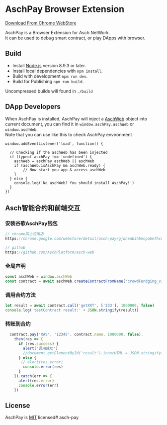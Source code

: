 # AschPay Browser Extension

[Download From Chrome WebStore](https://chrome.google.com/webstore/detail/aschpay/eibepfonpdkkelekmahbbhcfkeijlpop)

AschPay is a Browser Extension for Asch NetWork.  
It can be used to debug smart contract, or play DApps with browser.

## Build

- Install [Node.js](https://nodejs.org/) version 8.9.3 or later.
- Install local dependencies with `npm install`.
- Build with development `npm run dev`.
- Build for Publishing `npm run build`.

Uncompressed builds will found in `./build`

## DApp Developers

When AschPay is installed, AschPay will inject a [AschWeb](https://github.com/AschPlatform/asch-web) object into current document, you can find it in `window.aschPay.aschWeb` or `window.aschWeb`.  
Note that you can use like this to check AschPay environment

```
window.addEventListener('load', function() {

  // Checking if the aschWeb has been injected
  if (typeof aschPay !== 'undefined') {
    aschWeb = aschPay.aschWeb || aschWeb
    if (aschWeb.isAschPay && aschWeb.ready) {
        // Now start you app & access aschWeb
    }
  } else {
    console.log('No aschWeb? You should install AschPay!')
  }
})
```



## Asch智能合约和前端交互


### 安装谷歌AschPay钱包

```javascript
// chrome网上应用店
https://chrome.google.com/webstore/detail/asch-pay/gjdneabihbmcpobmfhcnljaojmgoihfk

// github
https://github.com/AschPlatform/asch-web

```

### 全局声明

```javascript
const aschWeb = window.aschWeb
const contract = await aschWeb.createContractFromName('crowdFundging_v1')
```

### 调用合约方法

```javascript
let result = await contract.call('getXXT', ['233'], 1000000, false)
console.log('testContract result:' + JSON.stringify(result))

```

### 转账到合约

```javascript
  contract.pay('XAS', '12345', contract.name, 1000000, false).
    then(res => {
      if (res.success) {
        alert('调用成功')
        //document.getElementById('result').innerHTML = JSON.stringify(res)
      } else {
       // alert(res.error)
        console.error(res)
      }
    }).catch(err => {
      alert(res.error)
      console.error(err)
    })

```



## License

AschPay is [MIT](./LICENSE) licensed# asch-pay
